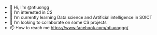 - 👋 Hi, I’m @ntluongg 
- 👀 I’m interested in CS
- 🌱 I’m currently learning Data science and Artificial intelligence in SOICT
- 💞️ I’m looking to collaborate on some CS projects
- 📫 How to reach me https://www.facebook.com/ntluonggg/

<!---
ntluongg/ntluongg is a ✨ special ✨ repository because its `README.md` (this file) appears on your GitHub profile.
You can click the Preview link to take a look at your changes.
--->
